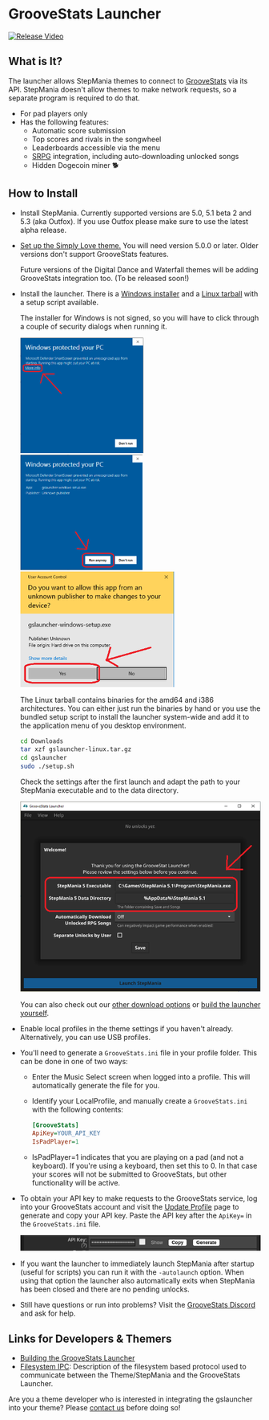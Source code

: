 # GrooveStats Launcher

[![Release Video](https://img.youtube.com/vi/8yMzp7xMQq0/0.jpg)](https://youtu.be/8yMzp7xMQq0)


## What is It?

The launcher allows StepMania themes to connect to
[GrooveStats](https://www.groovestats.com/) via its API. StepMania doesn't
allow themes to make network requests, so a separate program is required to do
that.

- For pad players only
- Has the following features:
  - Automatic score submission
  - Top scores and rivals in the songwheel
  - Leaderboards accessible via the menu
  - [SRPG](https://srpg5.groovestats.com/) integration, including
    auto-downloading unlocked songs
  - Hidden Dogecoin miner 🐕


## How to Install

- Install StepMania. Currently supported versions are 5.0, 5.1 beta 2 and 5.3
  (aka Outfox). If you use Outfox please make sure to use the latest alpha release.
- [Set up the Simply Love theme.](https://github.com/Simply-Love/Simply-Love-SM5#installing-simply-love)
  You will need version 5.0.0 or later. Older versions don't support
  GrooveStats features.

  Future versions of the Digital Dance and Waterfall themes will be adding
  GrooveStats integration too. (To be released soon!)
- Install the launcher. There is a
  [Windows installer](https://github.com/GrooveStats/gslauncher/releases/latest/download/gslauncher-windows-setup.exe)
  and a
  [Linux tarball](https://github.com/GrooveStats/gslauncher/releases/latest/download/gslauncher-linux.tar.gz)
  with a setup script available.

  The installer for Windows is not signed, so you will have to click through a
  couple of security dialogs when running it.

  <img src="doc/images/win-security-dialog-1.png" height="230">
  <img src="doc/images/win-security-dialog-2.png" height="230">
  <img src="doc/images/win-security-dialog-3.png" height="230">

  The Linux tarball contains binaries for the amd64 and i386 architectures. You
  can either just run the binaries by hand or you use the bundled setup script
  to install the launcher system-wide and add it to the application menu of you
  desktop environment.

  ```sh
  cd Downloads
  tar xzf gslauncher-linux.tar.gz
  cd gslauncher
  sudo ./setup.sh
  ```

  Check the settings after the first launch and adapt the path to your
  StepMania executable and to the data directory.

  ![welcome screen](doc/images/launcher-welcome.png)

  You can also check out our
  [other download options](https://github.com/GrooveStats/gslauncher/releases/latest/)
  or
  [build the launcher yourself](https://github.com/GrooveStats/gslauncher/blob/main/doc/building.md).
- Enable local profiles in the theme settings if you haven't already.
  Alternatively, you can use USB profiles.
- You'll need to generate a `GrooveStats.ini` file in your profile folder. This
  can be done in one of two ways:
  - Enter the Music Select screen when logged into a profile. This will
    automatically generate the file for you.
  - Identify your LocalProfile, and manually create a `GrooveStats.ini` with
    the following contents:

    ```ini
    [GrooveStats]
    ApiKey=YOUR_API_KEY
    IsPadPlayer=1
    ```

  - IsPadPlayer=1 indicates that you are playing on a pad (and not a keyboard).
    If you're using a keyboard, then set this to 0. In that case your scores
    will not be submitted to GrooveStats, but other functionality will be
    active.

- To obtain your API key to make requests to the GrooveStats service, log into
  your GrooveStats account and visit the
  [Update Profile](https://groovestats.com/index.php?page=register&action=update)
  page to generate and copy your API key. Paste the API key after the `ApiKey=`
  in the `GrooveStats.ini` file.

  ![GrooveStats API key](doc/images/gs-api-key.png)

- If you want the launcher to immediately launch StepMania after startup
  (useful for scripts) you can run it with the `-autolaunch` option. When using
  that option the launcher also automatically exits when StepMania has been
  closed and there are no pending unlocks.
 
- Still have questions or run into problems? Visit the
  [GrooveStats Discord](https://discord.gg/H7jYZ7xaEX) and ask for help.


## Links for Developers & Themers
- [Building the GrooveStats Launcher](https://github.com/GrooveStats/gslauncher/blob/main/doc/building.md)
- [Filesystem IPC](https://github.com/GrooveStats/gslauncher/blob/main/doc/fsipc.md):
  Description of the filesystem based protocol used to communicate between the
  Theme/StepMania and the GrooveStats Launcher.

Are you a theme developer who is interested in integrating the gslauncher into
your theme? Please [contact us](https://discord.gg/H7jYZ7xaEX) before doing so!
